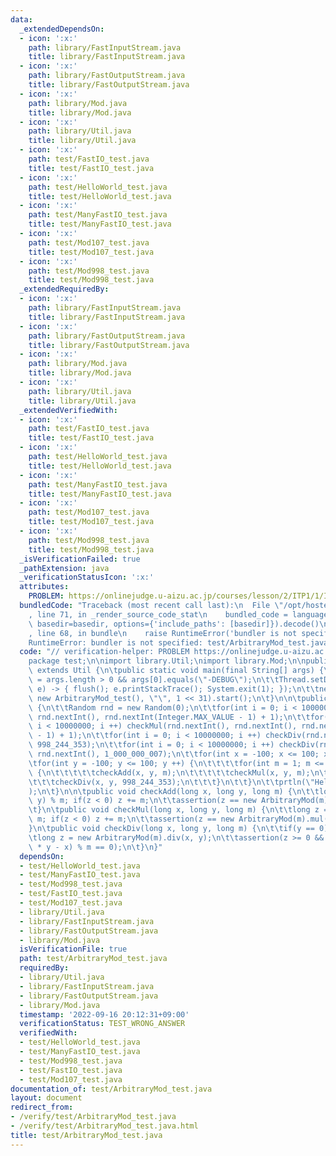 ```yaml
---
data:
  _extendedDependsOn:
  - icon: ':x:'
    path: library/FastInputStream.java
    title: library/FastInputStream.java
  - icon: ':x:'
    path: library/FastOutputStream.java
    title: library/FastOutputStream.java
  - icon: ':x:'
    path: library/Mod.java
    title: library/Mod.java
  - icon: ':x:'
    path: library/Util.java
    title: library/Util.java
  - icon: ':x:'
    path: test/FastIO_test.java
    title: test/FastIO_test.java
  - icon: ':x:'
    path: test/HelloWorld_test.java
    title: test/HelloWorld_test.java
  - icon: ':x:'
    path: test/ManyFastIO_test.java
    title: test/ManyFastIO_test.java
  - icon: ':x:'
    path: test/Mod107_test.java
    title: test/Mod107_test.java
  - icon: ':x:'
    path: test/Mod998_test.java
    title: test/Mod998_test.java
  _extendedRequiredBy:
  - icon: ':x:'
    path: library/FastInputStream.java
    title: library/FastInputStream.java
  - icon: ':x:'
    path: library/FastOutputStream.java
    title: library/FastOutputStream.java
  - icon: ':x:'
    path: library/Mod.java
    title: library/Mod.java
  - icon: ':x:'
    path: library/Util.java
    title: library/Util.java
  _extendedVerifiedWith:
  - icon: ':x:'
    path: test/FastIO_test.java
    title: test/FastIO_test.java
  - icon: ':x:'
    path: test/HelloWorld_test.java
    title: test/HelloWorld_test.java
  - icon: ':x:'
    path: test/ManyFastIO_test.java
    title: test/ManyFastIO_test.java
  - icon: ':x:'
    path: test/Mod107_test.java
    title: test/Mod107_test.java
  - icon: ':x:'
    path: test/Mod998_test.java
    title: test/Mod998_test.java
  _isVerificationFailed: true
  _pathExtension: java
  _verificationStatusIcon: ':x:'
  attributes:
    PROBLEM: https://onlinejudge.u-aizu.ac.jp/courses/lesson/2/ITP1/1/ITP1_1_A
  bundledCode: "Traceback (most recent call last):\n  File \"/opt/hostedtoolcache/Python/3.10.6/x64/lib/python3.10/site-packages/onlinejudge_verify/documentation/build.py\"\
    , line 71, in _render_source_code_stat\n    bundled_code = language.bundle(stat.path,\
    \ basedir=basedir, options={'include_paths': [basedir]}).decode()\n  File \"/opt/hostedtoolcache/Python/3.10.6/x64/lib/python3.10/site-packages/onlinejudge_verify/languages/user_defined.py\"\
    , line 68, in bundle\n    raise RuntimeError('bundler is not specified: {}'.format(str(path)))\n\
    RuntimeError: bundler is not specified: test/ArbitraryMod_test.java\n"
  code: "// verification-helper: PROBLEM https://onlinejudge.u-aizu.ac.jp/courses/lesson/2/ITP1/1/ITP1_1_A\n\
    package test;\n\nimport library.Util;\nimport library.Mod;\n\npublic class ArbitraryMod_test\
    \ extends Util {\n\tpublic static void main(final String[] args) {\n\t\tDEBUG\
    \ = args.length > 0 && args[0].equals(\"-DEBUG\");\n\t\tThread.setDefaultUncaughtExceptionHandler((t,\
    \ e) -> { flush(); e.printStackTrace(); System.exit(1); });\n\t\tnew Thread(null,\
    \ new ArbitraryMod_test(), \"\", 1 << 31).start();\n\t}\n\n\tpublic void solve()\
    \ {\n\t\tRandom rnd = new Random(0);\n\t\tfor(int i = 0; i < 10000000; i ++) checkAdd(rnd.nextInt(),\
    \ rnd.nextInt(), rnd.nextInt(Integer.MAX_VALUE - 1) + 1);\n\t\tfor(int i = 0;\
    \ i < 10000000; i ++) checkMul(rnd.nextInt(), rnd.nextInt(), rnd.nextInt(Integer.MAX_VALUE\
    \ - 1) + 1);\n\t\tfor(int i = 0; i < 10000000; i ++) checkDiv(rnd.nextInt(), rnd.nextInt(),\
    \ 998_244_353);\n\t\tfor(int i = 0; i < 10000000; i ++) checkDiv(rnd.nextInt(),\
    \ rnd.nextInt(), 1_000_000_007);\n\t\tfor(int x = -100; x <= 100; x ++) {\n\t\t\
    \tfor(int y = -100; y <= 100; y ++) {\n\t\t\t\tfor(int m = 1; m <= 1000; m ++)\
    \ {\n\t\t\t\t\tcheckAdd(x, y, m);\n\t\t\t\t\tcheckMul(x, y, m);\n\t\t\t\t}\n\t\
    \t\t\tcheckDiv(x, y, 998_244_353);\n\t\t\t}\n\t\t}\n\t\tprtln(\"Hello World\"\
    );\n\t}\n\n\tpublic void checkAdd(long x, long y, long m) {\n\t\tlong z = (x +\
    \ y) % m; if(z < 0) z += m;\n\t\tassertion(z == new ArbitraryMod(m).add(x, y));\n\
    \t}\n\tpublic void checkMul(long x, long y, long m) {\n\t\tlong z = (x * y) %\
    \ m; if(z < 0) z += m;\n\t\tassertion(z == new ArbitraryMod(m).mul(x, y));\n\t\
    }\n\tpublic void checkDiv(long x, long y, long m) {\n\t\tif(y == 0) return;\n\t\
    \tlong z = new ArbitraryMod(m).div(x, y);\n\t\tassertion(z >= 0 && z < m && (z\
    \ * y - x) % m == 0);\n\t}\n}"
  dependsOn:
  - test/HelloWorld_test.java
  - test/ManyFastIO_test.java
  - test/Mod998_test.java
  - test/FastIO_test.java
  - test/Mod107_test.java
  - library/Util.java
  - library/FastInputStream.java
  - library/FastOutputStream.java
  - library/Mod.java
  isVerificationFile: true
  path: test/ArbitraryMod_test.java
  requiredBy:
  - library/Util.java
  - library/FastInputStream.java
  - library/FastOutputStream.java
  - library/Mod.java
  timestamp: '2022-09-16 20:12:31+09:00'
  verificationStatus: TEST_WRONG_ANSWER
  verifiedWith:
  - test/HelloWorld_test.java
  - test/ManyFastIO_test.java
  - test/Mod998_test.java
  - test/FastIO_test.java
  - test/Mod107_test.java
documentation_of: test/ArbitraryMod_test.java
layout: document
redirect_from:
- /verify/test/ArbitraryMod_test.java
- /verify/test/ArbitraryMod_test.java.html
title: test/ArbitraryMod_test.java
---
```

